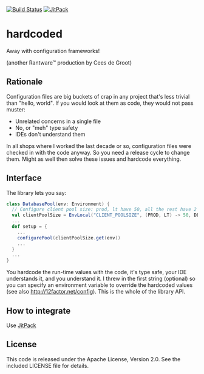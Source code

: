 [![Build Status](https://travis-ci.org/cdegroot/hardcoded.svg)](https://travis-ci.org/cdegroot/hardcoded)
[![JitPack](https://img.shields.io/github/release/cdegroot/hardcoded.svg?label=JitPack)](https://jitpack.io/#cdegroot/hardcoded/)

# hardcoded
Away with configuration frameworks!

(another Rantware™ production by Cees de Groot)

## Rationale

Configuration files are big buckets of crap in any project that's less trivial than "hello, world". If you would look at them as code, they would not pass muster:

* Unrelated concerns in a single file
* No, or "meh" type safety
* IDEs don't understand them

In all shops where I worked the last decade or so, configuration files were checked in with the code anyway. So you need a release cycle to change them. Might as well then solve these issues and hardcode everything. 

## Interface

The library lets you say:

```scala
class DatabasePool(env: Environment) {
  // Configure client pool size: prod, lt have 50, all the rest have 2
  val clientPoolSize = EnvLocal("CLIENT_POOLSIZE", (PROD, LT) -> 50, DEFAULT -> 2)
  ...
  def setup = {
    ...
    configurePool(clientPoolSize.get(env))
    ...
  }
  ...
}
```

You hardcode the run-time values with the code, it's type safe, your IDE understands it, and you understand it. I threw in the first string (optional) so you can specify an environment variable to override the hardcoded values (see also http://12factor.net/config). This is the whole of the library API.

## How to integrate

Use [JitPack](https://jitpack.io/#cdegroot/hardcoded)

## License

This code is released under the Apache License, Version 2.0. See the included LICENSE file for details.

